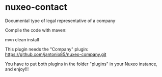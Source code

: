 # nuxeo-contact
Documental type of legal representative of a company

Compile the code with maven:

mvn clean install


This plugin needs the "Company" plugin: https://github.com/jantonio85/nuxeo-company.git

You have to put both plugins in the folder "plugins" in your Nuxeo instance, and enjoy!!!
